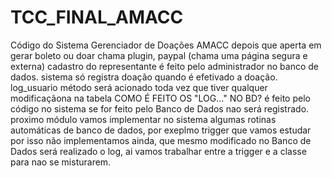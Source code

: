 # TCC_FINAL_AMACC
Código do Sistema Gerenciador de Doações AMACC
depois que aperta em gerar boleto ou doar chama plugin, paypal (chama uma página segura e externa)
cadastro do representante é feito pelo administrador no banco de dados.
sistema só registra doação quando é efetivado a doação.
log_usuario
método será acionado toda vez que tiver qualquer modificaçãona na tabela
COMO É FEITO OS "LOG..." NO BD?
é feito pelo código no sistema se for feito pelo Banco de Dados nao será registrado.
proximo módulo vamos implementar no sistema algumas rotinas automáticas de banco de dados,
 por exeplmo trigger que vamos estudar por isso não implementamos ainda,
que mesmo modificado no Banco de Dados será realizado o log, ai vamos trabalhar entre a trigger e a classe para nao se misturarem.